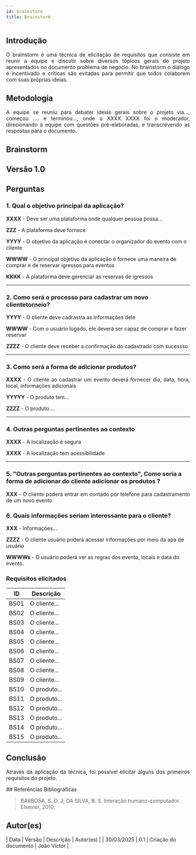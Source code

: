 ```yaml
---
id: brainstorm
title: Brainstorm
---
```

 
## Introdução
<p align = "justify">
O brainstorm é uma técnica de elicitação de requisitos que consiste em reunir a equipe e discutir sobre diversos tópicos gerais do projeto apresentados no documento problema de negócio. No brainstorm o diálogo é incentivado e críticas são evitadas para permitir que todos colaborem com suas próprias ideias.
</p>
 
## Metodologia
<p align = "justify">
A equipe se reuniu para debater ideias gerais sobre o projeto via..., começou .... e terminou..., onde o XXXX XXXX foi o moderador, direcionando a equipe com questões pré-elaboradas, e transcrevendo as respostas para o documento.
</p>
 
## Brainstorm
 
## Versão 1.0
 
## Perguntas
 
### 1. Qual o objetivo principal da aplicação?
 
<p align = "justify">
<b>XXXX</b> - Deve ser uma plataforma onde qualquer pessoa possa...
</p>
 
<b>ZZZ</b> - A plataforma deve fornece
 
<b>YYYY</b> - O objetivo da aplicação é conectar o organizador do evento com o cliente
 
<b>WWWW</b> - O principal objetivo da aplicação é fornece uma maneira de comprar e de reservar igressos para eventos
 
<b>KKKK</b> - A plataforma deve gerenciar as reservas de igressos 
</p>
 
---
 
### 2. Como será o processo para cadastrar um novo clientetorneio?
 
<p align = "justify">

 
<b>YYYY</b> - O cliente deve cadrastra as informações dele 
 
<b>WWWW</b> - Com o usuário logado, ele deverá ser capaz de comprar e fazer reservar 

<b>ZZZZ</b> - O cliente deve receber a confirmação do cadastrado com sucessso
 
 
---
 
### 3. Como será a forma de adicionar produtos?
 
<p align = "justify">
<b>XXXX</b> - O cliente ao cadastrar um evento deverá fornecer dia, data, hora, local, informações adicionais
</p>
 
<p align = "justify">
<b>YYYYY</b> - O produto tem...
</p>
 
<b>ZZZZ</b> - O produto....
 

 
---
 
### 4. Outras perguntas pertinentes ao contexto

<p align = "justify">
<b>XXXX</b> - A localização é segura

 <b>XXXX</b> - A localização tem acessibilidade 

 

 
---
 
### 5. "Outras perguntas pertinentes ao contexto", Como seria a forma de adicionar do cliente adicionar os produtos ?
<p align = "justify">
<b>XXX</b> - O cliente poderá entrar em contado por telefone para cadastramento de um novo evento
</p>
 
### 6. Quais informações seriam interessante para o cliente?
<p align = "justify">
   <b>XXX</b> - Informações...
   
   <b>ZZZZ</b> - O cliente usuário poderá acessar informações por meio da apa de usuário

   <b>WWWWs</b> - O usuário poderá ver as regras dos evento, locais e data do evento.
   
</p>
 
### Requisitos elicitados
 
|ID|Descrição|
|----|-------------|
|BS01| O cliente...|
|BS02| O cliente...|
|BS03| O cliente...|
|BS04| O cliente...|
|BS05| O cliente...|
|BS06| O cliente...|
|BS07| O cliente...|
|BS08| O cliente...|
|BS09| O cliente...|
|BS10| O produto...|
|BS11| O produto...|
|BS12| O produto...|
|BS13| O produto...|
|BS14| O produto...|
|BS15| O produto...|
 
## Conclusão
<p align = "justify">
Através da aplicação da técnica, foi possível elicitar alguns dos primeiros requisitos do projeto.
</p>
## Referências Bibliográficas
 
> BARBOSA, S. D. J; DA SILVA, B. S. Interação humano-computador. Elsevier, 2010.
 
 
## Autor(es)
| Data | Versão | Descrição | Autor(es) |
| 30/03/2025 | 0.1 | Criação do documento | João Victor |
